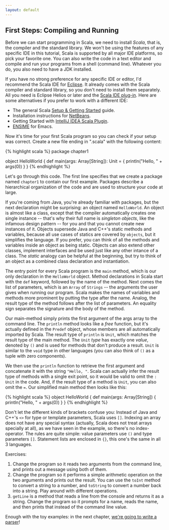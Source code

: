 ```yaml
---
layout: default
---
```


## First Steps: Compiling and Running

Before we can start programming in Scala, we need to install *Scala*, that is,
the compiler and the standard library. We won't be using the features of any
specific IDE in this tutorial, Scala is supported by all major IDE platforms, so
pick your favorite one. You can also write the code in a text editor and compile
and run your programs from a shell (command line). Whatever you do, you also
need to have a JDK installed.

If you have no strong preference for any specific IDE or editor, I'd recommend
the Scala IDE for [Eclipse](http://www.scala-ide.org/). It already comes with
the Scala compiler and standard library, so you don't need to install them
separately. All you need is Eclipse Helios or later and the [Scala IDE
plug-in](http://download.scala-ide.org/). Here are some alternatives if you
prefer to work with a different IDE:

* The general Scala [Setup & Getting Started](http://www.scala-lang.org/node/201) guide.
* Installation instructions for
  [NetBeans](http://wiki.netbeans.org/Scala#Get_Started).
* Getting Started with [IntelliJ IDEA Scala
  Plugin](http://confluence.jetbrains.net/display/SCA/Getting+Started+with+IntelliJ+IDEA+Scala+Plugin).
* [ENSIME](http://aemon.com/file_dump/ensime_manual.html#tth_sEc1.1) for Emacs.

Now it's time for your first Scala program so you can check if your setup was
correct. Create a new file ending in ".scala" with the following content:

{% highlight scala %}
package chapter1

object HelloWorld {
  def main(args: Array[String]): Unit = {
    println("Hello, " + args(0))
  }
}
{% endhighlight %}

Let's go through this code. The first line specifies that we create a package
named `chapter1` to contain our first example. Packages describe a hierarchical
organization of the code and are used to structure your code at large.

If you're coming from Java, you're already familiar with packages, but the next
declaration might be surprising: an object named `HelloWorld`. An object is
almost like a class, except that the compiler automatically creates one single
instance -- that's why their full name is *singleton objects*, like the infamous
design pattern -- for you and that you cannot create new instances of it.
Objects supersede Java and C++'s static methods and variables, because all use
cases of statics are covered by `objects`, but it simplifies the language. If
you prefer, you can think of all the methods and variables inside an object as
being static. Objects can also extend other classes, implement interfaces and be
used just like any other intance of a class. The *static* analogy can be helpful
at the beginning, but try to think of an object as a combined class declaration
and instantiation.

The entry point for every Scala program is the `main` method, which is our only
declaration in the `HelloWorld` object. Method declarations in Scala start with
the `def` keyword, followed by the name of the method. Next comes the list of
parameters, which is an `Array` of `Strings` -- the arguments the user gives
when running our program. Scala makes the names of variables and methods more
prominent by putting the type after the name. Analog, the result type of the
method follows after the list of parameters. An equality sign separates the
signature and the body of the method.

Our main-method simply prints the first argument of the args array to the
command line. The `println` method looks like a *free* function, but it's
actually defined in the `Predef` object, whose members are all automatically
imported by Scala. The result type of `println` is `Unit`, which matches the
result type of the main method. The `Unit` *type* has exactly one *value*,
denoted by `()` and is used for methods that don't produce a result. `Unit` is
similar to the `void` type in other languages (you can also think of `()` as a
tuple with zero components).

We then use the `println` function to retrieve the first argument and concatenate it
with the string `"Hello, "`. Scala can actually infer the result type of
methods with a single exit point, so it would be valid to omit the `: Unit` in
the code. And, if the result type of a method is `Unit`, you can also omit the
`=`. Our simplified main method then looks like this:

{% highlight scala %}
object HelloWorld {
  def main(args: Array[String]) {
    println("Hello, " + args(0))
  }
}
{% endhighlight %}

Don't let the different kinds of brackets confuse you: Instead of Java and C++'s
`<>` for type or template parameters, Scala uses `[]`. Indexing an array does not
have any special syntax (actually, Scala does not treat arrays specially at
all), as we have seen in the example, so there's no index-operator. The rules
are quite simple: value parameters use `()` and type parameters `[]`.
Statement lists are enclosed in `{}`, this one's the same in all 3 languages.

Exercises:

1. Change the program so it reads two arguments from the command line, and
   prints out a message using both of them.
1. Change the program so it performs a simple arithmetic operation on the two
   arguments and prints out the result. You can use the `toInt` method to convert a string to
   a number, and `toString` to convert a number back into a string. Play around with
   different operations.
1. `getLine` is a method that reads a line from the console and returns it as a
   string. Change the program so it prompts for a name, reads the name, and then
   prints that instead of the command line value.

Enough with the toy examples: in the next chapter, [we're going to write a parser](2_parsing.html)!


